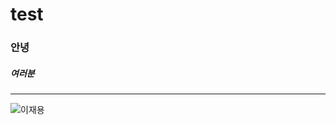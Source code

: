 # test
### 안녕
##### 여러분

---

![이재용](http://t0.gstatic.com/licensed-image?q=tbn:ANd9GcS7wofDC9ZO4XIlVJ17zUooq8XKzD7_o1t_vTvCa1sHhqy8vnu9O1IhOO4VmZG834vR)
